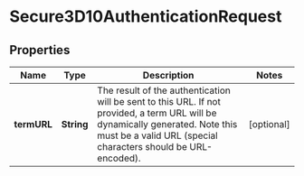 

# Secure3D10AuthenticationRequest

## Properties

Name | Type | Description | Notes
------------ | ------------- | ------------- | -------------
**termURL** | **String** | The result of the authentication will be sent to this URL. If not provided, a term URL will be dynamically generated. Note this must be a valid URL (special characters should be URL-encoded). |  [optional]



